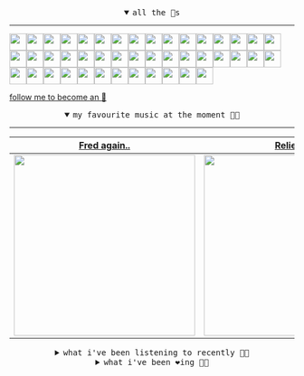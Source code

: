 <details open>

<summary align="center"><samp>all the 🥚s</samp></summary>
<hr />

<a href="https://github.com/ssiskskk"><img src="https://avatars.githubusercontent.com/u/145569139?s=90&v=4" width="30" height="30" /><a href="https://github.com/jewellwater"><img src="https://avatars.githubusercontent.com/u/79801022?s=90&v=4" width="30" height="30" /><a href="https://github.com/maariyadiminsky"><img src="https://avatars.githubusercontent.com/u/87329498?s=90&u=3528f2b978b99531905ad3b1aa3ae1aa1762e5df&v=4" width="30" height="30" /><a href="https://github.com/muratkndmr"><img src="https://avatars.githubusercontent.com/u/117161306?s=90&u=c91834d3ba0fe23fd840ba7d6cbb1f3944b7b900&v=4" width="30" height="30" /><a href="https://github.com/currlybracket"><img src="https://avatars.githubusercontent.com/u/129277849?s=90&u=6644fdd8315628b6b75a61feb657a4b6e7fac3eb&v=4" width="30" height="30" /><a href="https://github.com/memoriaXII"><img src="https://avatars.githubusercontent.com/u/56249189?s=90&u=7529de41f21e7dae6e79cf997184aa73b8e56a05&v=4" width="30" height="30" /><a href="https://github.com/JhnEngblm"><img src="https://avatars.githubusercontent.com/u/79695292?s=90&v=4" width="30" height="30" /><a href="https://github.com/talentlessguy"><img src="https://avatars.githubusercontent.com/u/35937217?s=90&u=2f4a9eb4b4921f4704578b785522f40fe6efd9eb&v=4" width="30" height="30" /><a href="https://github.com/trevorwhealy"><img src="https://avatars.githubusercontent.com/u/14946478?s=90&u=984e08785c7cc2eab6a96f7bd5cf57ba28aced34&v=4" width="30" height="30" /><a href="https://github.com/herlon214"><img src="https://avatars.githubusercontent.com/u/3419441?s=90&u=82a1accbc5b5924d84c0561de0bbecac128ee05c&v=4" width="30" height="30" /><a href="https://github.com/weaverfish111"><img src="https://avatars.githubusercontent.com/u/78041472?s=90&u=9f18a50bb0dc425de6b40c1dbd85d603a6b7857f&v=4" width="30" height="30" /><a href="https://github.com/Kampotboy"><img src="https://avatars.githubusercontent.com/u/111836496?s=90&u=efa2538d18aff5c0db3561992d5493532eed45b5&v=4" width="30" height="30" /><a href="https://github.com/ozzfonnf95"><img src="https://avatars.githubusercontent.com/u/108581837?s=90&v=4" width="30" height="30" /><a href="https://github.com/AppServiceProvider"><img src="https://avatars.githubusercontent.com/u/47697490?s=90&u=e04ea0910507ab1b63fb84fdd11ec9fd82c90cd4&v=4" width="30" height="30" /><a href="https://github.com/cumsoft"><img src="https://avatars.githubusercontent.com/u/97250816?s=90&u=208afef4fb98cb0e28832a9ebba59247c5bacb95&v=4" width="30" height="30" /><a href="https://github.com/gkartalis"><img src="https://avatars.githubusercontent.com/u/21178754?s=90&u=52429c6fb9b08ffd99077d6289fbc8a76ae32260&v=4" width="30" height="30" /><a href="https://github.com/kenjinote"><img src="https://avatars.githubusercontent.com/u/2605401?s=90&u=eedb455e76cb25f023a3626808cd572b7df70ef7&v=4" width="30" height="30" /><a href="https://github.com/vivekweb2013"><img src="https://avatars.githubusercontent.com/u/7036736?s=90&v=4" width="30" height="30" /><a href="https://github.com/IDouble"><img src="https://avatars.githubusercontent.com/u/18186995?s=90&u=029908cd796896a311b17f835229cfcb03a03929&v=4" width="30" height="30" /><a href="https://github.com/mlpao500"><img src="https://avatars.githubusercontent.com/u/95065745?s=90&v=4" width="30" height="30" /><a href="https://github.com/gabrielferrazduque"><img src="https://avatars.githubusercontent.com/u/83476335?s=90&u=55ccaa99c5274f4bfeabf1bb37eaa118964ecc39&v=4" width="30" height="30" /><a href="https://github.com/decobeto"><img src="https://avatars.githubusercontent.com/u/32197501?s=90&u=dbba898a88910e1169d8fad301755f16a1834a9b&v=4" width="30" height="30" /><a href="https://github.com/franciane-lark"><img src="https://avatars.githubusercontent.com/u/66569250?s=90&u=d964ff8b50741a5321397913519e705d9189f349&v=4" width="30" height="30" /><a href="https://github.com/kettanaito"><img src="https://avatars.githubusercontent.com/u/14984911?s=90&u=8e311454fc3db9eb53086f21957d28593ab1de6a&v=4" width="30" height="30" /><a href="https://github.com/luiznasciment0"><img src="https://avatars.githubusercontent.com/u/55008532?s=90&u=871e49a7a4a33e3f5933dee5ac83eaf3ece1ec45&v=4" width="30" height="30" /><a href="https://github.com/sibelius"><img src="https://avatars.githubusercontent.com/u/2005841?s=90&u=cab8024eb61323090e1551c73c784b408b2d66b1&v=4" width="30" height="30" /><a href="https://github.com/TSalazargr"><img src="https://avatars.githubusercontent.com/u/16808436?s=90&u=422b601dfbc600223725ecc9af1bec7b1dfee4f2&v=4" width="30" height="30" /><a href="https://github.com/bcomnes"><img src="https://avatars.githubusercontent.com/u/166301?s=90&u=2751f2ea9acd45481227f79509f4ce05b718d19a&v=4" width="30" height="30" /><a href="https://github.com/jlsjefferson"><img src="https://avatars.githubusercontent.com/u/53836950?s=90&u=619408c9778ffd2899673fdf3ba59f20b82bf470&v=4" width="30" height="30" /><a href="https://github.com/ilovedesert001"><img src="https://avatars.githubusercontent.com/u/15065396?s=90&u=c94e48f141daf951fb6eb0e4a62c0ba9ec1a5201&v=4" width="30" height="30" /><a href="https://github.com/mayconmesquita"><img src="https://avatars.githubusercontent.com/u/46308804?s=90&u=e06ac123e121b53d7eafc9199fb2a70422052fe0&v=4" width="30" height="30" /><a href="https://github.com/lucasvocos"><img src="https://avatars.githubusercontent.com/u/5739627?s=90&u=d8fcc855b2a2f046d450144a0231b0b59bae3610&v=4" width="30" height="30" /><a href="https://github.com/mikedemarais"><img src="https://avatars.githubusercontent.com/u/1325144?s=90&u=7b32dcd04811261405f2ed35d933b1484558758d&v=4" width="30" height="30" /><a href="https://github.com/davidjerleke"><img src="https://avatars.githubusercontent.com/u/11529148?s=90&u=94446866c576d620cbd33e62834c480091fedcf0&v=4" width="30" height="30" /><a href="https://github.com/jollykingd3d8"><img src="https://avatars.githubusercontent.com/u/51726854?s=90&v=4" width="30" height="30" /><a href="https://github.com/lostpebble"><img src="https://avatars.githubusercontent.com/u/1508863?s=90&u=4ada478500c2c9112fe8e3b0b8240a454403aebc&v=4" width="30" height="30" /><a href="https://github.com/karacas"><img src="https://avatars.githubusercontent.com/u/1050937?s=90&u=eb3e1441a8d79e29037e71ccd13e35c907defbe6&v=4" width="30" height="30" /><a href="https://github.com/eheddema"><img src="https://avatars.githubusercontent.com/u/808567?s=90&u=225eb2910c3dcd13c6bc86dcaaa14780323110db&v=4" width="30" height="30" /><a href="https://github.com/kelmer44"><img src="https://avatars.githubusercontent.com/u/3629100?s=90&v=4" width="30" height="30" /><a href="https://github.com/macabu"><img src="https://avatars.githubusercontent.com/u/1299138?s=90&u=8e157be586103823b212c5c9ada88ab2a9867ccf&v=4" width="30" height="30" /><a href="https://github.com/pvinis"><img src="https://avatars.githubusercontent.com/u/100233?s=90&v=4" width="30" height="30" /><a href="https://github.com/medeeiros"><img src="https://avatars.githubusercontent.com/u/331136?s=90&u=e44d12c7f7e45d5f5b30ea9d963a70b435ba5355&v=4" width="30" height="30" /><a href="https://github.com/langri-sha"><img src="https://avatars.githubusercontent.com/u/77084?s=90&v=4" width="30" height="30" /><a href="https://github.com/80sinteractive"><img src="https://avatars.githubusercontent.com/u/22603136?s=90&u=7f78c96ea924a48b1bd364833036f706afa57619&v=4" width="30" height="30" />
  
<samp><a href="https://github.com/bitttttten">follow me to become an 🥚</a></samp>

</details>

<details open>

<summary align="center"><samp>my favourite music at the moment 🎵🎶</samp></summary>
<hr />

<!-- toc -->

| [Fred again..](https://open.spotify.com/artist/4oLeXFyACqeem2VImYeBFe)                                                                                           | [Relient K](https://open.spotify.com/artist/3nJWBJvK7uGvfp4iZh9CkN)                                                                                              | [Talking Heads](https://open.spotify.com/artist/2x9SpqnPi8rlE9pjHBwmSC)                                                                                          | [Four Tet](https://open.spotify.com/artist/7Eu1txygG6nJttLHbZdQOh)                                                                                               |
| ---------------------------------------------------------------------------------------------------------------------------------------------------------------- | ---------------------------------------------------------------------------------------------------------------------------------------------------------------- | ---------------------------------------------------------------------------------------------------------------------------------------------------------------- | ---------------------------------------------------------------------------------------------------------------------------------------------------------------- |
| [<img src="https://i.scdn.co/image/ab6761610000e5eb69eea22d7189af21794f3043" width="320" height="auto">](https://open.spotify.com/artist/4oLeXFyACqeem2VImYeBFe) | [<img src="https://i.scdn.co/image/ab6761610000e5eb1e0743a3e000215916f70238" width="320" height="auto">](https://open.spotify.com/artist/3nJWBJvK7uGvfp4iZh9CkN) | [<img src="https://i.scdn.co/image/e4c5b04fce8706c87663357b1f78522a3a5c641b" width="320" height="auto">](https://open.spotify.com/artist/2x9SpqnPi8rlE9pjHBwmSC) | [<img src="https://i.scdn.co/image/ab6761610000e5eb21c0ea7fc21ab3038d111ec2" width="320" height="auto">](https://open.spotify.com/artist/7Eu1txygG6nJttLHbZdQOh) |

<!-- tocstop -->

</details>

<details>

<summary align="center"><samp>what i've been listening to recently 🎵🎶</samp></summary>
<hr />

<!-- toc -->

| [poly swim<br />SPIRIT OF THE BEEHIVE](https://open.spotify.com/track/3O9ibi9P6kF0cysSV9grZO)                                                                   | [My Sundown<br />Jimmy Eat World](https://open.spotify.com/track/7Jxz80MpbvTsrW8EttiaY0)                                                                        | [Sleepless - Stephan Bodzin Re…<br />Pan-Pot, Stephan Bodzin](https://open.spotify.com/track/5a6kfvZnFRAdReEtmbeHuo)                                            | [The Daisy<br />Ross from Friends](https://open.spotify.com/track/0aegbRrg4oVF2kSMZwmnq8)                                                                       |
| --------------------------------------------------------------------------------------------------------------------------------------------------------------- | --------------------------------------------------------------------------------------------------------------------------------------------------------------- | --------------------------------------------------------------------------------------------------------------------------------------------------------------- | --------------------------------------------------------------------------------------------------------------------------------------------------------------- |
| [<img src="https://i.scdn.co/image/ab6761610000e5eb1eba3f66957ffff18bbdc2a5" width="320" height="auto">](https://open.spotify.com/track/3O9ibi9P6kF0cysSV9grZO) | [<img src="https://i.scdn.co/image/ab6761610000e5eb0dc33cfd207772f8e2f6b46f" width="320" height="auto">](https://open.spotify.com/track/7Jxz80MpbvTsrW8EttiaY0) | [<img src="https://i.scdn.co/image/ab6761610000e5eb6296974dff84d96dc3cc2eee" width="320" height="auto">](https://open.spotify.com/track/5a6kfvZnFRAdReEtmbeHuo) | [<img src="https://i.scdn.co/image/ab6761610000e5eb837ddd3bcfc37cc7ad7d1174" width="320" height="auto">](https://open.spotify.com/track/0aegbRrg4oVF2kSMZwmnq8) |

<!-- tocstop -->

</details>

<details>

<summary align="center"><samp>what i've been ❤️ing 🎵🎶</samp></summary>
<hr />

<!-- toc -->

| [skin in the game<br />Slowdive](https://open.spotify.com/album/2jSmcj39eQiU76EbMGuxS0)                                                                         | [Hanging By A Moment<br />Slow Pulp](https://open.spotify.com/album/2zXWTmzp8t0y8Fhz00WWvj)                                                                     | [Feelin'<br />JKS](https://open.spotify.com/album/5brPqSbW04PNnawPwuQdqF)                                                                                       | [Making Flippy Floppy (Live) -…<br />Talking Heads](https://open.spotify.com/album/0ydE6hjtxC05pkX164DnuK)                                                      |
| --------------------------------------------------------------------------------------------------------------------------------------------------------------- | --------------------------------------------------------------------------------------------------------------------------------------------------------------- | --------------------------------------------------------------------------------------------------------------------------------------------------------------- | --------------------------------------------------------------------------------------------------------------------------------------------------------------- |
| [<img src="https://i.scdn.co/image/ab67616d0000b2731c44c9b9b5305bf50106f16a" width="320" height="auto">](https://open.spotify.com/album/2jSmcj39eQiU76EbMGuxS0) | [<img src="https://i.scdn.co/image/ab67616d0000b273c3c7594f415669fdc6a54674" width="320" height="auto">](https://open.spotify.com/album/2zXWTmzp8t0y8Fhz00WWvj) | [<img src="https://i.scdn.co/image/ab67616d0000b2733a7388975c0645d28352ab9d" width="320" height="auto">](https://open.spotify.com/album/5brPqSbW04PNnawPwuQdqF) | [<img src="https://i.scdn.co/image/ab67616d0000b273a1e4875ae577615f007b87fc" width="320" height="auto">](https://open.spotify.com/album/0ydE6hjtxC05pkX164DnuK) |

<!-- tocstop -->

</details>
